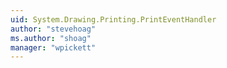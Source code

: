 ```yaml
---
uid: System.Drawing.Printing.PrintEventHandler
author: "stevehoag"
ms.author: "shoag"
manager: "wpickett"
---
```

